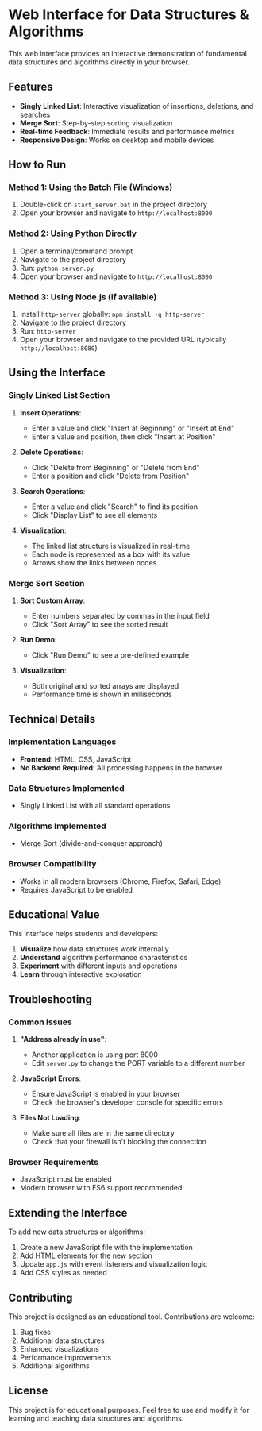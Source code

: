 # Web Interface for Data Structures & Algorithms

This web interface provides an interactive demonstration of fundamental data structures and algorithms directly in your browser.

## Features

- **Singly Linked List**: Interactive visualization of insertions, deletions, and searches
- **Merge Sort**: Step-by-step sorting visualization
- **Real-time Feedback**: Immediate results and performance metrics
- **Responsive Design**: Works on desktop and mobile devices

## How to Run

### Method 1: Using the Batch File (Windows)
1. Double-click on `start_server.bat` in the project directory
2. Open your browser and navigate to `http://localhost:8000`

### Method 2: Using Python Directly
1. Open a terminal/command prompt
2. Navigate to the project directory
3. Run: `python server.py`
4. Open your browser and navigate to `http://localhost:8000`

### Method 3: Using Node.js (if available)
1. Install `http-server` globally: `npm install -g http-server`
2. Navigate to the project directory
3. Run: `http-server`
4. Open your browser and navigate to the provided URL (typically `http://localhost:8080`)

## Using the Interface

### Singly Linked List Section

1. **Insert Operations**:
   - Enter a value and click "Insert at Beginning" or "Insert at End"
   - Enter a value and position, then click "Insert at Position"

2. **Delete Operations**:
   - Click "Delete from Beginning" or "Delete from End"
   - Enter a position and click "Delete from Position"

3. **Search Operations**:
   - Enter a value and click "Search" to find its position
   - Click "Display List" to see all elements

4. **Visualization**:
   - The linked list structure is visualized in real-time
   - Each node is represented as a box with its value
   - Arrows show the links between nodes

### Merge Sort Section

1. **Sort Custom Array**:
   - Enter numbers separated by commas in the input field
   - Click "Sort Array" to see the sorted result

2. **Run Demo**:
   - Click "Run Demo" to see a pre-defined example

3. **Visualization**:
   - Both original and sorted arrays are displayed
   - Performance time is shown in milliseconds

## Technical Details

### Implementation Languages
- **Frontend**: HTML, CSS, JavaScript
- **No Backend Required**: All processing happens in the browser

### Data Structures Implemented
- Singly Linked List with all standard operations

### Algorithms Implemented
- Merge Sort (divide-and-conquer approach)

### Browser Compatibility
- Works in all modern browsers (Chrome, Firefox, Safari, Edge)
- Requires JavaScript to be enabled

## Educational Value

This interface helps students and developers:
1. **Visualize** how data structures work internally
2. **Understand** algorithm performance characteristics
3. **Experiment** with different inputs and operations
4. **Learn** through interactive exploration

## Troubleshooting

### Common Issues

1. **"Address already in use"**:
   - Another application is using port 8000
   - Edit `server.py` to change the PORT variable to a different number

2. **JavaScript Errors**:
   - Ensure JavaScript is enabled in your browser
   - Check the browser's developer console for specific errors

3. **Files Not Loading**:
   - Make sure all files are in the same directory
   - Check that your firewall isn't blocking the connection

### Browser Requirements
- JavaScript must be enabled
- Modern browser with ES6 support recommended

## Extending the Interface

To add new data structures or algorithms:
1. Create a new JavaScript file with the implementation
2. Add HTML elements for the new section
3. Update `app.js` with event listeners and visualization logic
4. Add CSS styles as needed

## Contributing

This project is designed as an educational tool. Contributions are welcome:
1. Bug fixes
2. Additional data structures
3. Enhanced visualizations
4. Performance improvements
5. Additional algorithms

## License

This project is for educational purposes. Feel free to use and modify it for learning and teaching data structures and algorithms.